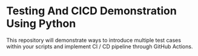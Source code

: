 # Testing And CICD Demonstration Using Python
This repository will demonstrate ways to introduce multiple test cases within your scripts and implement CI / CD pipeline through GitHub Actions.
